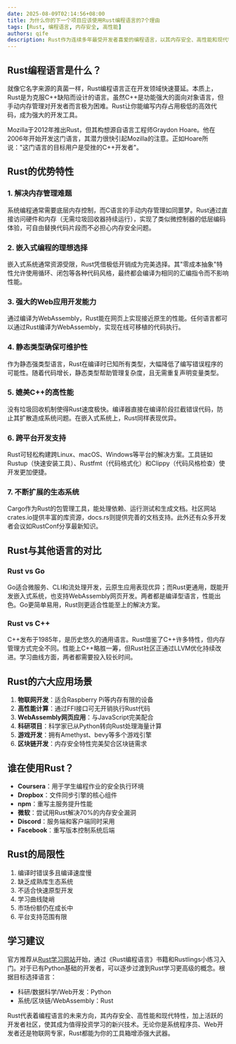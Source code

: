 ```yaml
---
date: 2025-08-09T02:14:56+08:00
title: 为什么你的下一个项目应该使用Rust编程语言的7个理由
tags: [Rust, 编程语言, 内存安全, 高性能]
authors: qife
description: Rust作为连续多年最受开发者喜爱的编程语言，以其内存安全、高性能和现代特性脱颖而出。本文详细解析Rust的7大优势，包括内存管理、嵌入式开发、WebAssembly支持等，并对比Go和C++，帮助开发者掌握这门未来主流语言。
---
```


## Rust编程语言是什么？

就像它名字来源的真菌一样，Rust编程语言正在开发领域快速蔓延。本质上，Rust是为克服C++缺陷而设计的语言。虽然C++是功能强大的面向对象语言，但手动内存管理对开发者而言极为困难。Rust让你能编写内存占用极低的高效代码，成为强大的开发工具。

Mozilla于2012年推出Rust，但其构想源自语言工程师Graydon Hoare。他在2006年开始开发这门语言，其潜力很快引起Mozilla的注意。正如Hoare所说："这门语言的目标用户是受挫的C++开发者"。

## Rust的优势特性

### 1. 解决内存管理难题
系统编程通常需要底层内存控制，而C语言的手动内存管理如同噩梦。Rust通过直接访问硬件和内存（无需垃圾回收器持续运行），实现了类似微控制器的低层编码体验，可自由替换代码片段而不必担心内存安全问题。

### 2. 嵌入式编程的理想选择
嵌入式系统通常资源受限，Rust凭借极低开销成为完美选择。其"零成本抽象"特性允许使用循环、闭包等各种代码风格，最终都会编译为相同的汇编指令而不影响性能。

### 3. 强大的Web应用开发能力
通过编译为WebAssembly，Rust能在网页上实现接近原生的性能。任何语言都可以通过Rust编译为WebAssembly，实现在线可移植的代码执行。

### 4. 静态类型确保可维护性
作为静态强类型语言，Rust在编译时已知所有类型，大幅降低了编写错误程序的可能性。随着代码增长，静态类型帮助管理复杂度，且无需重复声明变量类型。

### 5. 媲美C++的高性能
没有垃圾回收机制使得Rust速度极快。编译器直接在编译阶段拦截错误代码，防止其扩散造成系统问题。在嵌入式系统上，Rust同样表现优异。

### 6. 跨平台开发支持
Rust可轻松构建跨Linux、macOS、Windows等平台的解决方案。工具链如Rustup（快速安装工具）、Rustfmt（代码格式化）和Clippy（代码风格检查）使开发更加便捷。

### 7. 不断扩展的生态系统
Cargo作为Rust的包管理工具，能处理依赖、运行测试和生成文档。社区网站crates.io提供丰富的库资源，docs.rs则提供完善的文档支持。此外还有众多开发者会议如RustConf分享最新知识。

## Rust与其他语言的对比

### Rust vs Go
Go适合微服务、CLI和流处理开发，云原生应用表现优异；而Rust更通用，既能开发嵌入式系统，也支持WebAssembly网页开发。两者都是编译型语言，性能出色。Go更简单易用，Rust则更适合性能至上的解决方案。

### Rust vs C++
C++发布于1985年，是历史悠久的通用语言。Rust借鉴了C++许多特性，但内存管理方式完全不同。性能上C++略胜一筹，但Rust社区正通过LLVM优化持续改进。学习曲线方面，两者都需要投入较长时间。

## Rust的六大应用场景

1. **物联网开发**：适合Raspberry Pi等内存有限的设备
2. **高性能计算**：通过FFI接口可无开销执行Rust代码
3. **WebAssembly网页应用**：与JavaScript完美配合
4. **科研项目**：科学家已从Python转向Rust处理海量计算
5. **游戏开发**：拥有Amethyst、bevy等多个游戏引擎
6. **区块链开发**：内存安全特性完美契合区块链需求

## 谁在使用Rust？

- **Coursera**：用于学生编程作业的安全执行环境
- **Dropbox**：文件同步引擎的核心组件
- **npm**：重写主服务提升性能
- **微软**：尝试用Rust解决70%的内存安全漏洞
- **Discord**：服务端和客户端同时采用
- **Facebook**：重写版本控制系统后端

## Rust的局限性

1. 编译时错误多且编译速度慢
2. 缺乏成熟库生态系统
3. 不适合快速原型开发
4. 学习曲线陡峭
5. 市场份额仍在成长中
6. 平台支持范围有限

## 学习建议

官方推荐从[Rust学习网站](https://learnrust.com)开始，通过《Rust编程语言》书籍和Rustlings小练习入门。对于已有Python基础的开发者，可以逐步过渡到Rust学习更高级的概念。根据目标选择语言：

- 科研/数据科学/Web开发：Python
- 系统/区块链/WebAssembly：Rust

Rust代表着编程语言的未来方向，其内存安全、高性能和现代特性，加上活跃的开发者社区，使其成为值得投资学习的新兴技术。无论你是系统程序员、Web开发者还是物联网专家，Rust都能为你的工具箱增添强大武器。